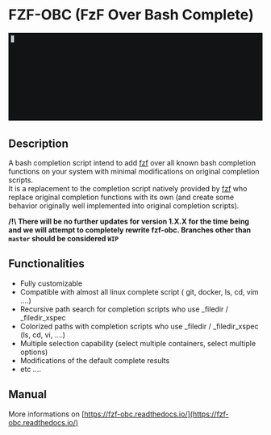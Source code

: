 # FZF-OBC (FzF Over Bash Complete)

[![demo](docs/img/demo.gif)](https://fzf-obc.readthedocs.io/)

## Description

A bash completion script intend to add [fzf](https://github.com/junegunn/fzf) over all known bash completion functions on your system with minimal modifications on original completion scripts.  
It is a replacement to the completion script natively provided by [fzf](https://github.com/junegunn/fzf) who replace original completion functions with its own (and create some behavior originally well implemented into original completion scripts).

**/!\ There will be no further updates for version 1.X.X for the time being and we will attempt to completely rewrite fzf-obc. Branches other than `master` should be considered `WIP`**

## Functionalities

- Fully customizable
- Compatible with almost all linux complete script ( git, docker, ls, cd, vim ....)
- Recursive path search for completion scripts who use _filedir / _filedir_xspec
- Colorized paths with completion scripts who use _filedir / _filedir_xspec (ls, cd, vi, ....)
- Multiple selection capability (select multiple containers, select multiple options)
- Modifications of the default complete results
- etc ....

## Manual

More informations on [https://fzf-obc.readthedocs.io/](https://fzf-obc.readthedocs.io/)
